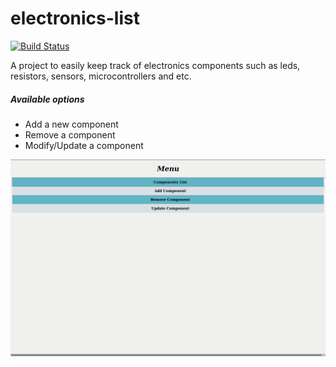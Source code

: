 # electronics-list
[![Build Status](https://travis-ci.org/KNaiskes/electronics-list.svg?branch=master)](https://travis-ci.org/KNaiskes/electronics-list)

A project to easily keep track of electronics components such as leds, resistors, sensors, microcontrollers and etc.

##### Available options
- Add a new component
- Remove a component
- Modify/Update a component

![alt screenshot](screenshot.gif)
